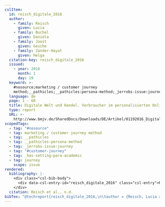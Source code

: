 ```yaml
---
cslItem:
  id: reisch_digitale_2016
  author:
    - family: Reisch
      given: Lucia
    - family: Buchel
      given: Daniela
    - family: Joost
      given: Gesche
    - family: Zander-Hayat
      given: Helga
  citation-key: reisch_digitale_2016
  issued:
    - year: 2016
      month: 1
      day: 19
  keyword: >-
    #nosource;marketing / customer journey
    method;__pathicles;__pathicles:persona-method;_jerrobs-issue:journey;#customer-journey;_has-setting:para-academic;collection::journey
  language: de
  page: 1 - 60
  title: Digitale Welt und Handel. Verbraucher im personalisierten Online-Handel
  type: report
  URL: >-
    http://www.bmjv.de/SharedDocs/Downloads/DE/Artikel/01192016_Digitale_Welt_und_Handel.pdf?__blob=publicationFile&v=2
scopedTags:
  - tag: "#nosource"
  - tag: marketing / customer journey method
  - tag: __pathicles
  - tag: __pathicles:persona-method
  - tag: _jerrobs-issue:journey
  - tag: "#customer-journey"
  - tag: _has-setting:para-academic
  - tag: journey
    scope: issue
rendered:
  bibliography: |-
    <div class="csl-bib-body">
      <div data-csl-entry-id="reisch_digitale_2016" class="csl-entry">Reisch, L., Buchel, D., Joost, G., &#38; Zander-Hayat, H. n.d.. <i>Digitale Welt und Handel. Verbraucher im personalisierten Online-Handel</i> (pp. 1–60). http://www.bmjv.de/SharedDocs/Downloads/DE/Artikel/01192016_Digitale_Welt_und_Handel.pdf?__blob=publicationFile&#38;v=2</div>
    </div>
  citation: Reisch et al., n.d.
bibTex: "@techreport{reisch_digitale_2016,\n\tauthor = {Reisch, Lucia and Buchel, Daniela and Joost, Gesche and Zander-Hayat, Helga},\n\tpages = {1 -- 60},\n\ttitle = {Digitale {Welt} und {Handel}. {Verbraucher} im personalisierten {Online}-{Handel}},\n\thowpublished = {http://www.bmjv.de/SharedDocs/Downloads/DE/Artikel/01192016\\textunderscore{}Digitale\\textunderscore{}Welt\\textunderscore{}und\\textunderscore{}Handel.pdf?\\textunderscore{}\\textunderscore{}blob=publicationFile&v=2},\n}\n\n"
---
```

